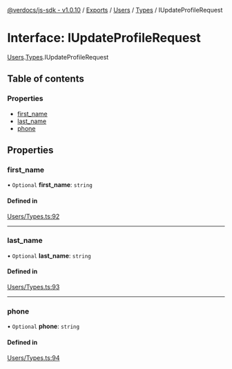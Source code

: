[@verdocs/js-sdk - v1.0.10](../README.md) / [Exports](../modules.md) / [Users](../modules/Users.md) / [Types](../modules/Users.Types.md) / IUpdateProfileRequest

# Interface: IUpdateProfileRequest

[Users](../modules/Users.md).[Types](../modules/Users.Types.md).IUpdateProfileRequest

## Table of contents

### Properties

- [first_name](Users.Types.IUpdateProfileRequest.md#first_name)
- [last_name](Users.Types.IUpdateProfileRequest.md#last_name)
- [phone](Users.Types.IUpdateProfileRequest.md#phone)

## Properties

### first\_name

• `Optional` **first\_name**: `string`

#### Defined in

[Users/Types.ts:92](https://github.com/Verdocs/js-sdk/blob/main/src/Users/Types.ts#L92)

___

### last\_name

• `Optional` **last\_name**: `string`

#### Defined in

[Users/Types.ts:93](https://github.com/Verdocs/js-sdk/blob/main/src/Users/Types.ts#L93)

___

### phone

• `Optional` **phone**: `string`

#### Defined in

[Users/Types.ts:94](https://github.com/Verdocs/js-sdk/blob/main/src/Users/Types.ts#L94)

